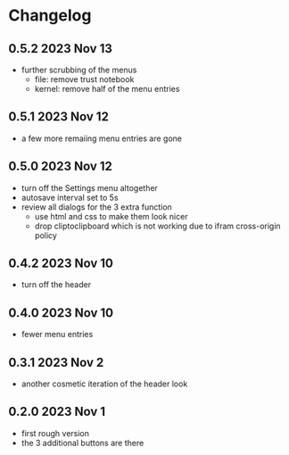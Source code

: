 # Changelog

## 0.5.2 2023 Nov 13

* further scrubbing of the menus
  * file: remove trust notebook
  * kernel: remove half of the menu entries

## 0.5.1 2023 Nov 12

* a few more remaiing menu entries are gone

## 0.5.0 2023 Nov 12

* turn off the Settings menu altogether
* autosave interval set to 5s
* review all dialogs for the 3 extra function
  * use html and css to make them look nicer
  * drop cliptoclipboard which is not working due to ifram cross-origin policy

## 0.4.2 2023 Nov 10

* turn off the header

## 0.4.0 2023 Nov 10

* fewer menu entries

## 0.3.1 2023 Nov 2

* another cosmetic iteration of the header look

## 0.2.0 2023 Nov 1

* first rough version
* the 3 additional buttons are there
